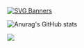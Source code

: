 [![SVG Banners](https://svg-banners.vercel.app/api?type=typeWriter&text1=imagine%20imagining%20while%20imagining%20while%20imagining%20💫%20ok&width=800&height=400)](https://github.com/Catvibers/catvibers.github.io)

![Anurag's GitHub stats](https://github-readme-stats.vercel.app/api?username=savageboy165&show_icons=true&theme=highcontrast)

![](https://komarev.com/ghpvc/?username=savageboy165&label=Profile+Views)
<!--
**savageboy165/savageboy165** is a ✨ _special_ ✨ repository because its `README.md` (this file) appears on your GitHub profile.

Here are some ideas to get you started:

- 🔭 I’m currently working on ...
- 🌱 I’m currently learning ...
- 👯 I’m looking to collaborate on ...
- 🤔 I’m looking for help with ...
- 💬 Ask me about ...
- 📫 How to reach me: ...
- 😄 Pronouns: ...
- ⚡ Fun fact: ...
-->
